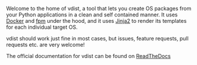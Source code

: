 Welcome to the home of vdist, a tool that lets you create OS packages from your Python applications in a clean and self contained manner. It uses [Docker](https://www.docker.com/) and [fpm](https://github.com/jordansissel/fpm) under the hood, and it uses [Jinja2](http://jinja.pocoo.org/docs/dev/) to render its templates for each individual target OS.

vdist should work just fine in most cases, but issues, feature requests, pull requests etc. are very welcome!

The official documentation for vdist can be found on [ReadTheDocs](http://vdist-.readthedocs.io/en/latest/)
